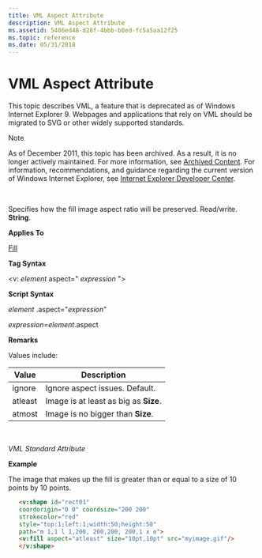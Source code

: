 ```yaml
---
title: VML Aspect Attribute
description: VML Aspect Attribute
ms.assetid: 5486ed48-d28f-4bbb-b8ed-fc5a5aa12f25
ms.topic: reference
ms.date: 05/31/2018
---
```


# VML Aspect Attribute

This topic describes VML, a feature that is deprecated as of Windows Internet Explorer 9. Webpages and applications that rely on VML should be migrated to SVG or other widely supported standards.

> [!Note]  
> As of December 2011, this topic has been archived. As a result, it is no longer actively maintained. For more information, see [Archived Content](/previous-versions/windows/internet-explorer/ie-developer/). For information, recommendations, and guidance regarding the current version of Windows Internet Explorer, see [Internet Explorer Developer Center](https://msdn.microsoft.com/ie/).

 

Specifies how the fill image aspect ratio will be preserved. Read/write. **String**.

**Applies To**

[Fill](msdn-online-vml-fill-element.md)

**Tag Syntax**

<v: *element* aspect=" *expression* ">

**Script Syntax**

*element* .aspect="*expression*"

*expression*=*element*.aspect

**Remarks**

Values include:



| Value   | Description                           |
|---------|---------------------------------------|
| ignore  | Ignore aspect issues. Default.        |
| atleast | Image is at least as big as **Size**. |
| atmost  | Image is no bigger than **Size**.     |



 

*VML Standard Attribute*

**Example**

The image that makes up the fill is greater than or equal to a size of 10 points by 10 points.


```HTML
   <v:shape id="rect01"
   coordorigin="0 0" coordsize="200 200"
   strokecolor="red"
   style="top:1;left:1;width:50;height:50"
   path="m 1,1 l 1,200, 200,200, 200,1 x e">
   <v:fill aspect="atleast" size="10pt,10pt" src="myimage.gif"/>
   </v:shape>
```



 

 
